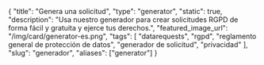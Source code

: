 {
    "title": "Genera una solicitud",
    "type": "generator",
    "static": true,
    "description": "Usa nuestro generador para crear solicitudes RGPD de forma fácil y gratuita y ejerce tus derechos.",
    "featured_image_url": "/img/card/generator-es.png",
    "tags": [ "datarequests", "rgpd", "reglamento general de protección de datos", "generador de solicitud", "privacidad" ],
    "slug": "generador",
    "aliases": ["generator"]
}
